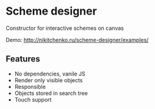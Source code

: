 <h1>Scheme designer</h1>
<p>Constructor for interactive schemes on canvas</p>
Demo: <a href="http://nikitchenko.ru/scheme-designer/examples/">http://nikitchenko.ru/scheme-designer/examples/</a>


<h2>Features</h2>
<ul>
    <li>No dependencies, vanile JS</li>
    <li>Render only visible objects</li>
    <li>Responsible</li>
    <li>Objects stored in search tree</li>
    <li>Touch support</li>
</ul>
